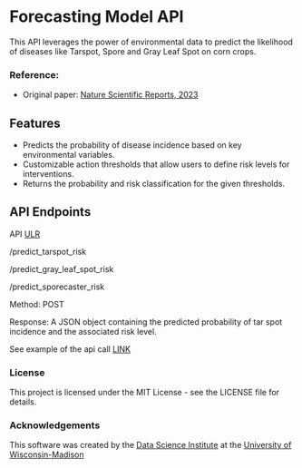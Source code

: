 # **Forecasting Model API**

This API leverages the power of environmental data to predict the likelihood of diseases like Tarspot, Spore and Gray Leaf Spot on corn crops. 


### Reference:
- Original paper: [Nature Scientific Reports, 2023](https://www.nature.com/articles/s41598-023-44338-6)


## Features

- Predicts the probability of disease incidence based on key environmental variables.
- Customizable action thresholds that allow users to define risk levels for interventions.
- Returns the probability and risk classification for the given thresholds.


## API Endpoints
API [ULR](https://connect.doit.wisc.edu/forecasting_corn_disease/)

/predict_tarspot_risk

/predict_gray_leaf_spot_risk

/predict_sporecaster_risk


Method: POST


Response: A JSON object containing the predicted probability of tar spot incidence and the associated risk level.

See example of the api call [LINK](https://github.com/UW-Madison-DSI/corn_disease_forecast_api/blob/main/example/example_api_call.R)


### License

This project is licensed under the MIT License - see the LICENSE file for details.


### Acknowledgements

This software was created by the [Data Science Institute](https://datascience.wisc.edu) at the [University of Wisconsin-Madison](https://www.wisc.edu)